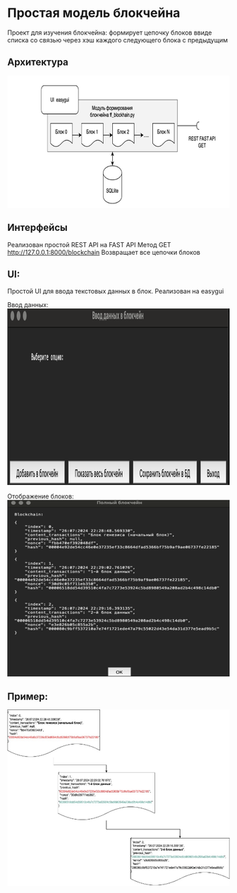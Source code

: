 # Простая модель блокчейна

Проект для изучения блокчейна: 
формирует цепочку блоков ввиде списка со связью через хэш каждого следующего блока с предыдущим

## Архитектура
<img src= "/block4/funcoin/funcoin/arch.png" width = "800" height = "300" > 

## Интерфейсы
Реализован простой REST API на FAST API
Метод GET http://127.0.0.1:8000/blockchain
Возвращает все цепочки блоков

## UI:
Простой UI для ввода текстовых данных в блок.
Реализован на easygui

Ввод данных:
<img src= "/block4/funcoin/funcoin/UI1.png" width = "600" height = "400" >

Отображение блоков:
<img src= "/block4/funcoin/funcoin/UI2.png" width = "600" height = "400" >

## Пример:
<img src= "/block4/funcoin/funcoin/block_diag.jpg" width = "600" height = "400" >

